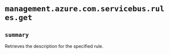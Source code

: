 # `management.azure.com.servicebus.rules.get`

## `summary`
Retrieves the description for the specified rule.


